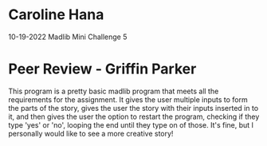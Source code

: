 # Caroline Hana
10-19-2022
Madlib Mini Challenge 5
# Peer Review - Griffin Parker

This program is a pretty basic madlib program that meets all the requirements for the assignment.
It gives the user multiple inputs to form the parts of the story, gives the user the story with their inputs inserted in to it, and then gives the user the option to restart the program, checking if they type 'yes' or 'no', looping the end until they type on of those. It's fine, but I personally would like to see a more creative story!
